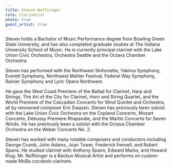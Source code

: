 ```yaml
---
title: Steven Noffsinger
role: Clarinetist
photo: true
guest_artist: true
---
```


Steven holds a Bachelor of Music Performance degree from Bowling Green State University, and has also completed graduate studies at The Indiana University School of Music. He is currently principal clarinet with the Lake Union Civic Orchestra, Orchestra Seattle and the Octava Chamber Orchestra.

Steven has performed with the Northwest Sinfonietta, Yakima Symphony, Everett Symphony, Northwest Mahler Festival, Federal Way Symphony, Rainier Symphony and Lyric Opera Northwest.

He gave the West Coast Premiere of the Ballad for Clarinet, Harp and Strings, The Art of the City for Clarinet, Horn and String Quartet, and the World Premiere of the Cascadian Concerto for Wind Quintet and Orchestra, all by renowned composer Eric Ewazen. Steven has previously been soloist with the Lake Union Civic Orchestra on the Copland Concerto, Mozart Concerto, Debussy Premiere Rhapsodie, and the Martin Concerto for Seven Winds. He has previously been a soloist with the Octava Chamber Orchestra on the Weber Concerto No. 2.

Steven has worked with many notable composers and conductors including George Crumb, John Adams, Joan Tower, Frederick Fennell, and Robert Spano. He studied clarinet with Anthony Spano, Edward Marks, and Howard Klug. Mr. Noffsinger is a Backun Musical Artist and performs on custom-made MoBa cocobolo clarinets.